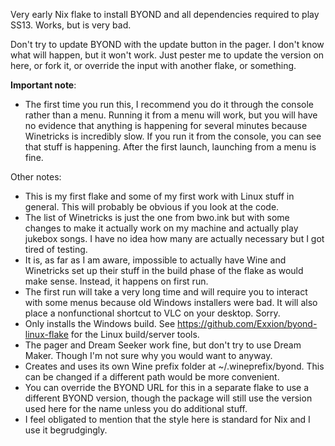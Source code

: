 Very early Nix flake to install BYOND and all dependencies required to play SS13. Works, but is very bad.

Don't try to update BYOND with the update button in the pager. I don't know what will happen, but it won't work. Just pester me to update the version on here, or fork it, or override the input with another flake, or something.

**Important note**:

* The first time you run this, I recommend you do it through the console rather than a menu. Running it from a menu will work, but you will have no evidence that anything is happening for several minutes because Winetricks is incredibly slow. If you run it from the console, you can see that stuff is happening. After the first launch, launching from a menu is fine.

Other notes:

* This is my first flake and some of my first work with Linux stuff in general. This will probably be obvious if you look at the code.
* The list of Winetricks is just the one from bwo.ink but with some changes to make it actually work on my machine and actually play jukebox songs. I have no idea how many are actually necessary but I got tired of testing.
* It is, as far as I am aware, impossible to actually have Wine and Winetricks set up their stuff in the build phase of the flake as would make sense. Instead, it happens on first run.
* The first run will take a very long time and will require you to interact with some menus because old Windows installers were bad. It will also place a nonfunctional shortcut to VLC on your desktop. Sorry.
* Only installs the Windows build. See https://github.com/Exxion/byond-linux-flake for the Linux build/server tools.
* The pager and Dream Seeker work fine, but don't try to use Dream Maker. Though I'm not sure why you would want to anyway.
* Creates and uses its own Wine prefix folder at ~/.wineprefix/byond. This can be changed if a different path would be more convenient.
* You can override the BYOND URL for this in a separate flake to use a different BYOND version, though the package will still use the version used here for the name unless you do additional stuff.
* I feel obligated to mention that the style here is standard for Nix and I use it begrudgingly.
